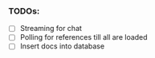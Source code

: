 ### TODOs:

- [ ] Streaming for chat
- [ ] Polling for references till all are loaded
- [ ] Insert docs into database